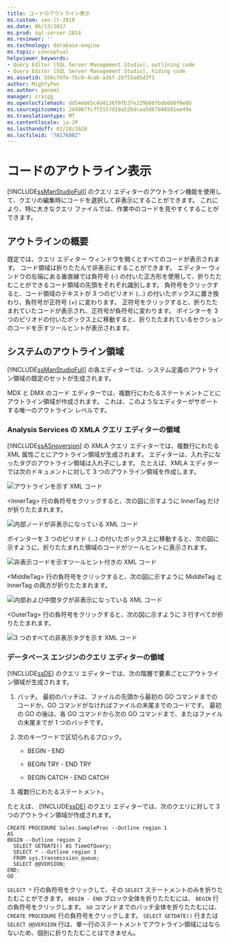 ```yaml
---
title: コードのアウトライン表示
ms.custom: seo-lt-2019
ms.date: 06/13/2017
ms.prod: sql-server-2014
ms.reviewer: ''
ms.technology: database-engine
ms.topic: conceptual
helpviewer_keywords:
- Query Editor [SQL Server Management Studio], outlining code
- Query Editor [SQL Server Management Studio], hiding code
ms.assetid: 556c7dfe-7bc8-4cab-a36f-2b753a05d3f1
author: MightyPen
ms.author: genemi
manager: craigg
ms.openlocfilehash: dd54eb65c4d4136f9fb37e229b88fbdb660f0e8b
ms.sourcegitcommit: 2d4067fc7f2157d10a526dcaa5d67948581ee49e
ms.translationtype: MT
ms.contentlocale: ja-JP
ms.lasthandoff: 02/28/2020
ms.locfileid: "78176802"
---
```

# <a name="code-outlining"></a>コードのアウトライン表示
  [!INCLUDE[ssManStudioFull](../../../includes/ssmanstudiofull-md.md)] のクエリ エディターのアウトライン機能を使用して、クエリの編集時にコードを選択して非表示にすることができます。 これにより、特に大きなクエリ ファイルでは、作業中のコードを見やすくすることができます。

## <a name="outlining-overview"></a>アウトラインの概要
 既定では、クエリ エディター ウィンドウを開くとすべてのコードが表示されます。 コード領域は折りたたんで非表示にすることができます。 エディター ウィンドウの左端にある垂直線では負符号 (-) の付いた正方形を使用して、折りたたむことができるコード領域の先頭をそれぞれ識別します。 負符号をクリックすると、コード領域のテキストが 3 つのピリオド (...) の付いたボックスに置き換わり、負符号が正符号 (+) に変わります。 正符号をクリックすると、折りたたまれていたコードが表示され、正符号が負符号に変わります。 ポインターを 3 つのピリオドの付いたボックス上に移動すると、折りたたまれているセクションのコードを示すツールヒントが表示されます。

## <a name="system-outline-regions"></a>システムのアウトライン領域
 [!INCLUDE[ssManStudioFull](../../../includes/ssmanstudiofull-md.md)] の各エディターでは、システム定義のアウトライン領域の既定のセットが生成されます。

 MDX と DMX のコード エディターでは、複数行にわたるステートメントごとにアウトライン領域が作成されます。 これは、このようなエディターがサポートする唯一のアウトライン レベルです。

### <a name="analysis-services-xmla-query-editor-regions"></a>Analysis Services の XMLA クエリ エディターの領域
 [!INCLUDE[ssASnoversion](../../includes/ssasnoversion-md.md)] の XMLA クエリ エディターでは、複数行にわたる XML 属性ごとにアウトライン領域が生成されます。 エディターは、入れ子になったタグのアウトライン領域は入れ子にします。 たとえば、XMLA エディターでは次のドキュメントに対して 3 つのアウトライン領域を作成します。

 ![アウトラインを示す XML コード](../../database-engine/media/editoutlinexmlfull.gif "アウトラインを示す XML コード")

 \<InnerTag> 行の負符号をクリックすると、次の図に示すように InnerTag だけが折りたたまれます。

 ![内部ノードが非表示になっている XML コード](../../database-engine/media/editoutlinexmlinnercol.gif "内部ノードが非表示になっている XML コード")

 ポインターを 3 つのピリオド (...) の付いたボックス上に移動すると、次の図に示すように、折りたたまれた領域のコードがツールヒントに表示されます。

 ![非表示コードを示すツールヒント付きの XML コード](../../database-engine/media/editoutlinexmlmouse.gif "非表示コードを示すツールヒント付きの XML コード")

 \<MiddleTag> 行の負符号をクリックすると、次の図に示すように MiddleTag と InnerTag の両方が折りたたまれます。

 ![内部および中間タグが非表示になっている XML コード](../../database-engine/media/editoutlinexmlmiddlecol.gif "内部および中間タグが非表示になっている XML コード")

 \<OuterTag> 行の負符号をクリックすると、次の図に示すように 3 行すべてが折りたたまれます。

 ![3 つのすべての非表示タグを示す XML コード](../../database-engine/media/editoutlinexmloutercol.gif "3 つのすべての非表示タグを示す XML コード")

### <a name="database-engine-query-editor-regions"></a>データベース エンジンのクエリ エディターの領域
 [!INCLUDE[ssDE](../../../includes/ssde-md.md)] のクエリ エディターでは、次の階層で要素ごとにアウトライン領域が生成されます。

1.  バッチ。 最初のバッチは、ファイルの先頭から最初の GO コマンドまでのコードか、GO コマンドがなければファイルの末尾までのコードです。 最初の GO の後は、各 GO コマンドから次の GO コマンドまで、またはファイルの末尾までが 1 つのバッチです。

2.  次のキーワードで区切られるブロック。

    -   BEGIN - END

    -   BEGIN TRY - END TRY

    -   BEGIN CATCH - END CATCH

3.  複数行にわたるステートメント。

 たとえば、 [!INCLUDE[ssDE](../../../includes/ssde-md.md)] のクエリ エディターでは、次のクエリに対して 3 つのアウトライン領域が作成されます。

```
CREATE PROCEDURE Sales.SampleProc --Outline region 1
AS
BEGIN --Outline region 2 
  SELECT GETDATE() AS TimeOfQuery;
  SELECT * --Outline region 3
  FROM sys.transmission_queue;
  SELECT @@VERSION;
END;
GO
```

 `SELECT *` 行の負符号をクリックして、その `SELECT` ステートメントのみを折りたたむことができます。 `BEGIN - END` ブロック全体を折りたたむには、 `BEGIN` 行の負符号をクリックします。 `GO` コマンドまでのバッチ全体を折りたたむには、 `CREATE PROCEDURE` 行の負符号をクリックします。 `SELECT GETDATE()` 行または `SELECT @@VERSION` 行は、単一行のステートメントでアウトライン領域にはならないため、個別に折りたたむことはできません。


